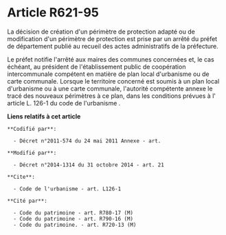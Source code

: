 # Article R621-95

La décision de création d'un périmètre de protection adapté ou de modification d'un périmètre de protection est prise par un
arrêté du préfet de département publié au recueil des actes administratifs de la préfecture. 

Le préfet notifie l'arrêté aux maires des communes concernées et, le cas échéant, au président de l'établissement public de
coopération intercommunale compétent en matière de plan local d'urbanisme ou de carte communale. Lorsque le territoire
concerné est soumis à un plan local d'urbanisme ou à une carte communale, l'autorité compétente annexe le tracé des nouveaux
périmètres à ce plan, dans les conditions prévues à l'
article L. 126-1 du code de l'urbanisme
.

**Liens relatifs à cet article**

	**Codifié par**:

	  - Décret n°2011-574 du 24 mai 2011 Annexe - art.

	**Modifié par**:

	  - Décret n°2014-1314 du 31 octobre 2014 - art. 21

	**Cite**:

	  - Code de l'urbanisme - art. L126-1

	**Cité par**:

	  - Code du patrimoine - art. R780-17 (M)
	  - Code du patrimoine - art. R790-16 (M)
	  - Code du patrimoine. - art. R720-13 (M)
